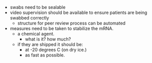 * swabs need to be sealable
* video supervision should be available to ensure patients are being swabbed correctly
    * structure for peer review process can be automated
* measures need to be taken to stabilize the mRNA.
    * a chemical agent.
        * what is it? how much?
    * if they are shipped it should be:
        * at -20 degrees C (on dry ice.)
        * as fast as possible.